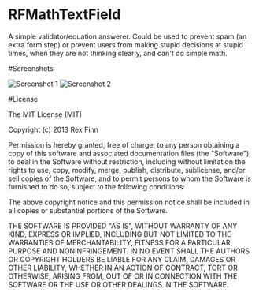 RFMathTextField
===============

A simple validator/equation answerer.  Could be used to prevent spam (an extra form step) or prevent users from making stupid decisions at stupid times, when they are not thinking clearly, and can't do simple math.

#Screenshots

![Screenshot 1](http://i.imgur.com/cRZJ1cf.png) 
![Screenshot 2](http://i.imgur.com/94S4q40.png)

#License

The MIT License (MIT)

Copyright (c) 2013 Rex Finn

Permission is hereby granted, free of charge, to any person obtaining a copy of
this software and associated documentation files (the "Software"), to deal in
the Software without restriction, including without limitation the rights to
use, copy, modify, merge, publish, distribute, sublicense, and/or sell copies of
the Software, and to permit persons to whom the Software is furnished to do so,
subject to the following conditions:

The above copyright notice and this permission notice shall be included in all
copies or substantial portions of the Software.

THE SOFTWARE IS PROVIDED "AS IS", WITHOUT WARRANTY OF ANY KIND, EXPRESS OR
IMPLIED, INCLUDING BUT NOT LIMITED TO THE WARRANTIES OF MERCHANTABILITY, FITNESS
FOR A PARTICULAR PURPOSE AND NONINFRINGEMENT. IN NO EVENT SHALL THE AUTHORS OR
COPYRIGHT HOLDERS BE LIABLE FOR ANY CLAIM, DAMAGES OR OTHER LIABILITY, WHETHER
IN AN ACTION OF CONTRACT, TORT OR OTHERWISE, ARISING FROM, OUT OF OR IN
CONNECTION WITH THE SOFTWARE OR THE USE OR OTHER DEALINGS IN THE SOFTWARE.
